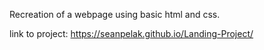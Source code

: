 Recreation of a webpage using basic html and css.

link to project: 
https://seanpelak.github.io/Landing-Project/